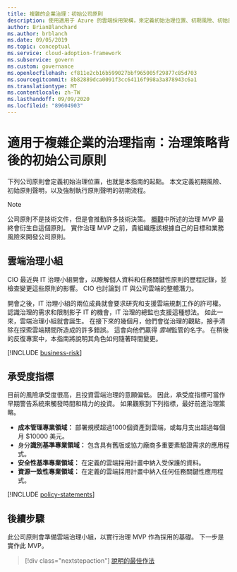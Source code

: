 ```yaml
---
title: 複雜的企業治理：初始公司原則
description: 使用適用于 Azure 的雲端採用架構，來定義初始治理位置、初期風險、初始原則聲明，以及早期強制執行的流程。
author: BrianBlanchard
ms.author: brblanch
ms.date: 09/05/2019
ms.topic: conceptual
ms.service: cloud-adoption-framework
ms.subservice: govern
ms.custom: governance
ms.openlocfilehash: cf811e2cb16b599027bbf965005f29877c85d703
ms.sourcegitcommit: 8b82889dca0091f3cc64116f998a3a878943c6a1
ms.translationtype: MT
ms.contentlocale: zh-TW
ms.lasthandoff: 09/09/2020
ms.locfileid: "89604903"
---
```

# <a name="governance-guide-for-complex-enterprises-initial-corporate-policy-behind-the-governance-strategy"></a>適用于複雜企業的治理指南：治理策略背後的初始公司原則

下列公司原則會定義初始治理位置，也就是本指南的起點。 本文定義初期風險、初始原則聲明，以及強制執行原則聲明的初期流程。

> [!NOTE]
> 公司原則不是技術文件，但是會推動許多技術決策。 [概觀](./index.md)中所述的治理 MVP 最終會衍生自這個原則。 實作治理 MVP 之前，貴組織應該根據自己的目標和業務風險來開發公司原則。

## <a name="cloud-governance-team"></a>雲端治理小組

CIO 最近與 IT 治理小組開會，以瞭解個人資料和任務關鍵性原則的歷程記錄，並檢查變更這些原則的影響。 CIO 也討論到 IT 與公司雲端的整體潛力。

開會之後，IT 治理小組的兩位成員就會要求研究和支援雲端規劃工作的許可權。 認識治理的需求和限制影子 IT 的機會，IT 治理的總監也支援這種想法。 如此一來，雲端治理小組就會誕生。 在接下來的幾個月，他們會從治理的觀點，接手清除在探索雲端期間所造成的許多錯誤。 這會向他們贏得 *雲端*監管的名字。 在稍後的反復專案中，本指南將說明其角色如何隨著時間變更。

[!INCLUDE [business-risk](../../../../includes/business-risks.md)]

## <a name="tolerance-indicators"></a>承受度指標

目前的風險承受度很高，且投資雲端治理的意願偏低。 因此，承受度指標可當作早期警告系統來觸發時間和精力的投資。 如果觀察到下列指標，最好前進治理策略。

- **成本管理專業領域：** 部署規模超過1000個資產到雲端，或每月支出超過每個月 $10000 美元。
- 身分**識別基準專業領域：** 包含具有舊版或協力廠商多重要素驗證需求的應用程式。
- **安全性基準專業領域：** 在定義的雲端採用計畫中納入受保護的資料。
- **資源一致性專業領域：** 在定義的雲端採用計畫中納入任何任務關鍵性應用程式。

[!INCLUDE [policy-statements](../../../../includes/policy-statements.md)]

## <a name="next-steps"></a>後續步驟

此公司原則會準備雲端治理小組，以實行治理 MVP 作為採用的基礎。 下一步是實作此 MVP。

> [!div class="nextstepaction"]
> [說明的最佳作法](./prescriptive-guidance.md)

